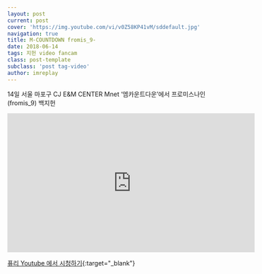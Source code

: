 ```yaml
---
layout: post
current: post
cover: 'https://img.youtube.com/vi/v0Z58KP41vM/sddefault.jpg'
navigation: true
title: M-COUNTDOWN fromis_9-
date: 2018-06-14
tags: 지헌 video fancam
class: post-template
subclass: 'post tag-video'
author: imreplay
---
```


14일 서울 마포구 CJ E&M CENTER  Mnet ‘엠카운트다운’에서 프로미스나인(fromis_9) 백지헌

<iframe width="560" height="315" src="https://www.youtube.com/embed/v0Z58KP41vM?rel=0" frameborder="0" allow="autoplay; encrypted-media" allowfullscreen></iframe>


[퓨리 Youtube 에서 시청하기](https://www.youtube.com/watch?v=v0Z58KP41vM){:target="_blank"}
